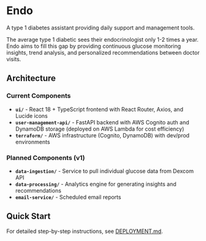 # Endo

A type 1 diabetes assistant providing daily support and management tools.

The average type 1 diabetic sees their endocrinologist only 1-2 times a year. Endo aims to fill this gap by providing continuous glucose monitoring insights, trend analysis, and personalized recommendations between doctor visits.

## Architecture

### Current Components
- **`ui/`** - React 18 + TypeScript frontend with React Router, Axios, and Lucide icons
- **`user-management-api/`** - FastAPI backend with AWS Cognito auth and DynamoDB storage (deployed on AWS Lambda for cost efficiency)
- **`terraform/`** - AWS infrastructure (Cognito, DynamoDB) with dev/prod environments

### Planned Components (v1)
- **`data-ingestion/`** - Service to pull individual glucose data from Dexcom API
- **`data-processing/`** - Analytics engine for generating insights and recommendations
- **`email-service/`** - Scheduled email reports

## Quick Start

For detailed step-by-step instructions, see [DEPLOYMENT.md](DEPLOYMENT.md).